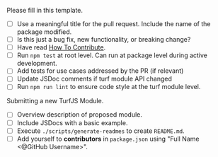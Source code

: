 Please fill in this template.

- [ ] Use a meaningful title for the pull request. Include the name of the package modified.
- [ ] Is this just a bug fix, new functionality, or breaking change?
- [ ] Have read [How To Contribute](https://github.com/Turfjs/turf/blob/master/CONTRIBUTING.md#how-to-contribute).
- [ ] Run `npm test` at root level.  Can run at package level during active development. 
- [ ] Add tests for use cases addressed by the PR (if relevant)
- [ ] Update JSDoc comments if turf module API changed
- [ ] Run `npm run lint` to ensure code style at the turf module level.

Submitting a new TurfJS Module.

- [ ] Overview description of proposed module.
- [ ] Include JSDocs with a basic example.
- [ ] Execute `./scripts/generate-readmes` to create `README.md`.
- [ ] Add yourself to **contributors** in `package.json` using "Full Name <@GitHub Username>".
